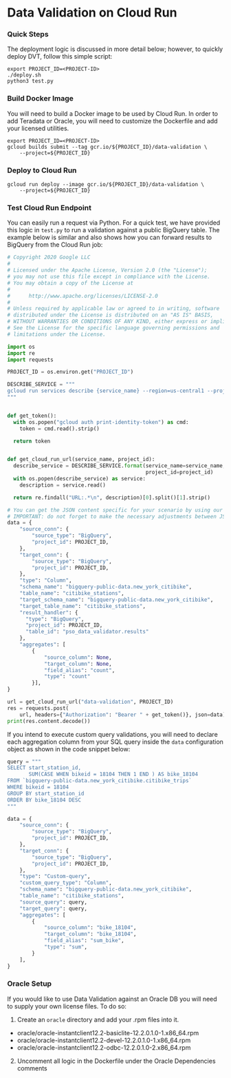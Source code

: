 # Data Validation on Cloud Run

### Quick Steps

The deployment logic is discussed in more detail below; however, to quickly
deploy DVT, follow this simple script:

```
export PROJECT_ID=<PROJECT-ID>
./deploy.sh
python3 test.py
```

### Build Docker Image

You will need to build a Docker image to be used by Cloud Run. In order to add
Teradata or Oracle, you will need to customize the Dockerfile and add your
licensed utilities.

```
export PROJECT_ID=<PROJECT-ID>
gcloud builds submit --tag gcr.io/${PROJECT_ID}/data-validation \
    --project=${PROJECT_ID}
```

### Deploy to Cloud Run

```
gcloud run deploy --image gcr.io/${PROJECT_ID}/data-validation \
    --project=${PROJECT_ID}
```

### Test Cloud Run Endpoint

You can easily run a request via Python.  For a quick test, we have provided this logic in `test.py` to run a validation against a public BigQuery table. The example below is similar and also shows how you can forward results to BigQuery from the Cloud Run job:

```python
# Copyright 2020 Google LLC
#
# Licensed under the Apache License, Version 2.0 (the "License");
# you may not use this file except in compliance with the License.
# You may obtain a copy of the License at
#
#      http://www.apache.org/licenses/LICENSE-2.0
#
# Unless required by applicable law or agreed to in writing, software
# distributed under the License is distributed on an "AS IS" BASIS,
# WITHOUT WARRANTIES OR CONDITIONS OF ANY KIND, either express or implied.
# See the License for the specific language governing permissions and
# limitations under the License.

import os
import re
import requests

PROJECT_ID = os.environ.get("PROJECT_ID")

DESCRIBE_SERVICE = """
gcloud run services describe {service_name} --region=us-central1 --project={project_id}
"""


def get_token():
  with os.popen("gcloud auth print-identity-token") as cmd:
    token = cmd.read().strip()

  return token


def get_cloud_run_url(service_name, project_id):
  describe_service = DESCRIBE_SERVICE.format(service_name=service_name,
                                             project_id=project_id)
  with os.popen(describe_service) as service:
    description = service.read()

  return re.findall("URL:.*\n", description)[0].split()[1].strip()

# You can get the JSON content specific for your scenario by using our CLI and providing the argument to generate the JSON config file [`--config-file-json` or `-cj <filepath>.json`]. 
# IMPORTANT: do not forget to make the necessary adjustments between JSON and Python objects, check this link as a reference: https://python-course.eu/applications-python/json-and-python.php.
data = {
    "source_conn": {
        "source_type": "BigQuery",
        "project_id": PROJECT_ID,
    },
    "target_conn": {
        "source_type": "BigQuery",
        "project_id": PROJECT_ID,
    },
    "type": "Column",
    "schema_name": "bigquery-public-data.new_york_citibike",
    "table_name": "citibike_stations",
    "target_schema_name": "bigquery-public-data.new_york_citibike",
    "target_table_name": "citibike_stations",
    "result_handler": {
      "type": "BigQuery",
      "project_id": PROJECT_ID,
      "table_id": "pso_data_validator.results"
    },
    "aggregates": [
        {
            "source_column": None,
            "target_column": None,
            "field_alias": "count",
            "type": "count"
        }],
}

url = get_cloud_run_url("data-validation", PROJECT_ID)
res = requests.post(
    url, headers={"Authorization": "Bearer " + get_token()}, json=data)
print(res.content.decode())
```

If you intend to execute custom query validations, you will need to declare each aggregation column from your SQL query inside the `data` configuration object as shown in the code snippet below:

```python
query = """
SELECT start_station_id, 
       SUM(CASE WHEN bikeid = 18104 THEN 1 END ) AS bike_18104
FROM `bigquery-public-data.new_york_citibike.citibike_trips`
WHERE bikeid = 18104
GROUP BY start_station_id
ORDER BY bike_18104 DESC
"""

data = {
    "source_conn": {
        "source_type": "BigQuery",
        "project_id": PROJECT_ID,
    },
    "target_conn": {
        "source_type": "BigQuery",
        "project_id": PROJECT_ID,
    },
    "type": "Custom-query",
    "custom_query_type": "Column",
    "schema_name": "bigquery-public-data.new_york_citibike",
    "table_name": "citibike_stations",
    "source_query": query,
    "target_query": query,
    "aggregates": [
        {
            "source_column": "bike_18104",
            "target_column": "bike_18104",
            "field_alias": "sum_bike",
            "type": "sum",
        }
    ],
}
```


### Oracle Setup

If you would like to use Data Validation against an Oracle DB you will need to
supply your own license files.  To do so:

1) Create an `oracle` directory and add your .rpm files into it.

- oracle/oracle-instantclient12.2-basiclite-12.2.0.1.0-1.x86_64.rpm
- oracle/oracle-instantclient12.2-devel-12.2.0.1.0-1.x86_64.rpm
- oracle/oracle-instantclient12.2-odbc-12.2.0.1.0-2.x86_64.rpm

2) Uncomment all logic in the Dockerfile under the Oracle Dependencies comments

